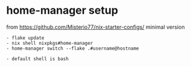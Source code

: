 # home-manager setup
from https://github.com/Misterio77/nix-starter-configs/ minimal version

```
- flake update
- nix shell nixpkgs#home-manager
- home-manager switch --flake .#username@hostname

- default shell is bash
```
